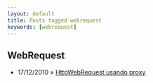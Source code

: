 ```yaml
---
layout: default
title: Posts tagged webrequest
keywords: [webrequest]
---
```

<h2 class="category">WebRequest</h2>
<ul class="posts">
<li>
<p>
<span class="date">17/12/2010</span> &raquo; 
<a href="/blog/httpwebrequest-usando-proxy">HttpWebRequest usando proxy</a>
</p>
</li> 
</ul>
